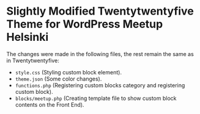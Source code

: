 # Slightly Modified Twentytwentyfive Theme for WordPress Meetup Helsinki

The changes were made in the following files, the rest remain the same as in Twentytwentyfive:

- `style.css` (Styling custom block element).
- `theme.json` (Some color changes).
- `functions.php` (Registering custom blocks category and registering custom block).
- `blocks/meetup.php` (Creating template file to show custom block contents on the Front End).